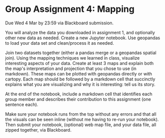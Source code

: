 # Group Assignment 4: Mapping

Due Wed 4 Mar by 23:59 via Blackboard submission.

You will analyze the data you downloaded in assignment 1, and optionally other new data as needed. Create a new Jupyter notebook. Use geopandas to load your data set and clean/process it as needed.

Join two datasets together (either a pandas merge or a geopandas spatial join). Using the mapping techniques we learned in class, visualize interesting aspects of your data. Create at least 3 maps and explain both the map's interpretation and projection that you chose to use (in markdown). These maps can be plotted with geopandas directly or with cartopy. Each map should be followed by a markdown cell that succinctly explains what you are visualizing and why it is interesting: tell us its story.

At the end of the notebook, include a markdown cell that identifies each group member and describes their contribution to this assignment (one sentence each).

Make sure your notebook runs from the top without any errors and that all the visuals can be seen inline (without me having to re-run your notebook). Then submit your notebook, (optional) web map file, and your data file, all zipped together, via Blackboard.
